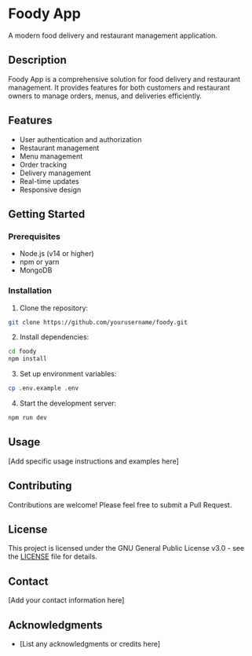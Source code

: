 # Foody App

A modern food delivery and restaurant management application.

## Description

Foody App is a comprehensive solution for food delivery and restaurant management. It provides features for both customers and restaurant owners to manage orders, menus, and deliveries efficiently.

## Features

- User authentication and authorization
- Restaurant management
- Menu management
- Order tracking
- Delivery management
- Real-time updates
- Responsive design

## Getting Started

### Prerequisites

- Node.js (v14 or higher)
- npm or yarn
- MongoDB

### Installation

1. Clone the repository:
```bash
git clone https://github.com/yourusername/foody.git
```

2. Install dependencies:
```bash
cd foody
npm install
```

3. Set up environment variables:
```bash
cp .env.example .env
```

4. Start the development server:
```bash
npm run dev
```

## Usage

[Add specific usage instructions and examples here]

## Contributing

Contributions are welcome! Please feel free to submit a Pull Request.

## License

This project is licensed under the GNU General Public License v3.0 - see the [LICENSE](LICENSE) file for details.

## Contact

[Add your contact information here]

## Acknowledgments

- [List any acknowledgments or credits here]
